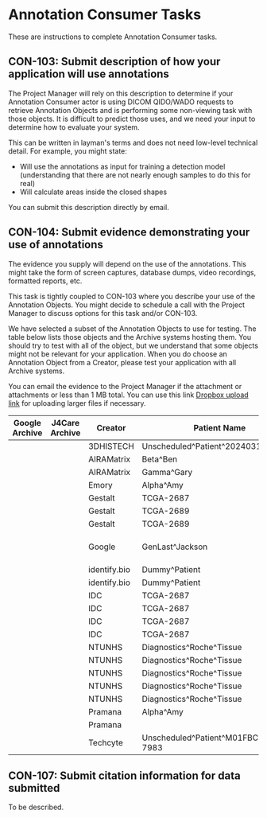# Annotation Consumer Tasks
These are instructions to complete Annotation Consumer tasks.


## CON-103: Submit description of how your application will use annotations
The Project Manager will rely on this description to determine if your Annotation Consumer actor is using DICOM QIDO/WADO requests to retrieve Annotation Objects and is performing some non-viewing task with those objects.
It is difficult to predict those uses, and we need your input to determine how to evaluate your system.

This can be written in layman's terms and does not need low-level technical detail.
For example, you might state:
- Will use the annotations as input for training a detection model (understanding that there are not nearly enough samples to do this for real)
- Will calculate areas inside the closed shapes

You can submit this description directly by email.

## CON-104: Submit evidence demonstrating your use of annotations
The evidence you supply will depend on the use of the annotations.
This might take the form of screen captures, database dumps, video recordings, formatted reports, etc.

This task is tightly coupled to CON-103 where you describe your use of the Annotation Objects.
You might decide to schedule a call with the Project Manager to discuss options for this task and/or CON-103.

We have selected a subset of the Annotation Objects to use for testing.
The table below lists those objects and the Archive systems hosting them.
You should try to test with all of the object, but we understand that some objects might not be relevant for your application.
When you do choose an Annotation Object from a Creator, please test your application with all Archive systems.

You can email the evidence to the Project Manager if the attachment or attachments or less than 1 MB total.
You can use this link [Dropbox upload link](https://www.dropbox.com/request/uu3fuuPy9hzJUAELLiWy) for uploading larger files if necessary.

| Google Archive | J4Care Archive | Creator       | Patient Name                        | Patient ID                        | Annotation Object(s) |
|----------------|----------------|---------------|-------------------------------------|-----------------------------------|----------------------|
|                |                | 3DHISTECH     | Unscheduled^Patient^20240312152108  | ID_20240312152108                 | Multiple             |
|                |                | AIRAMatrix    | Beta^Ben                            | 90745524fe7db480                  | POLYGON              |
|                |                | AIRAMatrix    | Gamma^Gary                          | 6dd81acbe1156c37                  | POLYGON              |
|                |                | Emory         | Alpha^Amy                           | 95369d6b1530df5c                  | POLYGON              |
|                |                | Gestalt       | TCGA-2687                           | TCGA-AF-2687                      | POLYGON              |
|                |                | Gestalt       | TCGA-2689                           | TCGA-AF-2689                      | POLYGON              |
|                |                | Gestalt       | TCGA-2689                           | TCGA-AF-2690                      | POLYGON              |
|                |                | Google        | GenLast^Jackson                     | GO-WSI-ANNOTATION-EXAMPLE-PATIENT | POLYGON              |
|                |                | identify.bio  | Dummy^Patient                       | IB-001                            | POLYLINE             |
|                |                | identify.bio  | Dummy^Patient                       | IB-002                            | POLYLINE             |
|                |                | IDC           | TCGA-2687                           | TCGA-AF-2690                      | ELLIPSE              |
|                |                | IDC           | TCGA-2687                           | TCGA-AF-2690                      | POINT                |
|                |                | IDC           | TCGA-2687                           | TCGA-AF-2690                      | POLYGON              |
|                |                | IDC           | TCGA-2687                           | TCGA-AF-2690                      | RECTANGLE            |
|                |                | NTUNHS        | Diagnostics^Roche^Tissue            | 0010                              | ELLIPSE              |
|                |                | NTUNHS        | Diagnostics^Roche^Tissue            | 0010                              | POINT                |
|                |                | NTUNHS        | Diagnostics^Roche^Tissue            | 0010                              | POLYGON              |
|                |                | NTUNHS        | Diagnostics^Roche^Tissue            | 0010                              | POLYLINE             |
|                |                | NTUNHS        | Diagnostics^Roche^Tissue            | 0010                              | RECTANGLE            |
|                |                | Pramana       | Alpha^Amy                           | 95369d6b1530df5c                  | POLYGON              |
|                |                | Pramana       |                                     | PRAMANA-P1                        | POLYGON              |
|                |                | Techcyte      | Unscheduled^Patient^M01FBC13P-7983  | M01FBC13P-7983                    | RECTANGLE            |

## CON-107: Submit citation information for data submitted
To be described.

